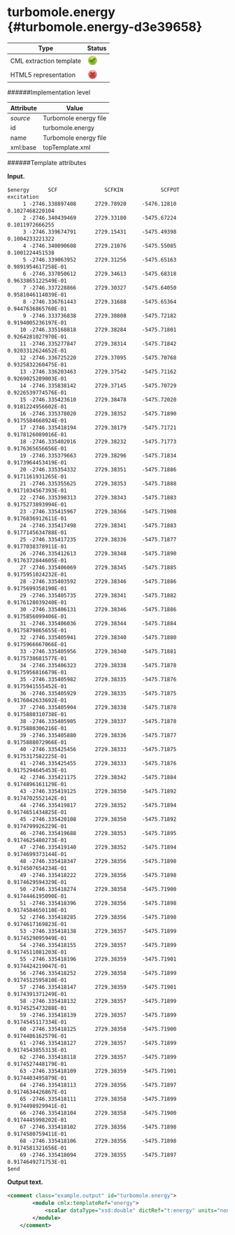 # turbomole.energy {#turbomole.energy-d3e39658}


| Type                                                                                                                                                | Status                                                                                                                                              |
|----|----|
| CML extraction template                                                                                                                             | ![](/imgs/Total.png)                                                                                                                                |
| HTML5 representation                                                                                                                                | ![](/imgs/None.png)                                                                                                                                 |

######Implementation level

| Attribute                                                                                                                                           | Value                                                                                                                                               |
|----|----|
| *source*                                                                                                                                            | Turbomole energy file                                                                                                                               |
| id                                                                                                                                                  | turbomole.energy                                                                                                                                    |
| name                                                                                                                                                | Turbomole energy file                                                                                                                               |
| xml:base                                                                                                                                            | topTemplate.xml                                                                                                                                     |

######Template attributes

**Input.**

    $energy      SCF               SCFKIN            SCFPOT            excitation
         1 -2746.338897408      2729.78920     -5476.12810     0.1027468220104
         2 -2746.340439469      2729.33180     -5475.67224     0.1011972666255
         3 -2746.339674791      2729.15431     -5475.49398     0.1004233221322
         4 -2746.340090608      2729.21076     -5475.55085     0.1001224451538
         5 -2746.339063952      2729.31256     -5475.65163     0.9891954617258E-01
         6 -2746.337050612      2729.34613     -5475.68318     0.9633865122549E-01
         7 -2746.337228866      2729.30327     -5475.64050     0.9581046114039E-01
         8 -2746.336761443      2729.31688     -5475.65364     0.9447636865760E-01
         9 -2746.333736838      2729.38808     -5475.72182     0.9194005236197E-01
        10 -2746.335168818      2729.38284     -5475.71801     0.9264281027970E-01
        11 -2746.335277847      2729.38314     -5475.71842     0.9203312624652E-01
        12 -2746.336725220      2729.37095     -5475.70768     0.9325832260475E-01
        13 -2746.336203463      2729.37542     -5475.71162     0.9269025209003E-01
        14 -2746.335838142      2729.37145     -5475.70729     0.9226539774576E-01
        15 -2746.335423610      2729.38478     -5475.72020     0.9181224956602E-01
        16 -2746.335378020      2729.38352     -5475.71890     0.9175584668924E-01
        17 -2746.335418194      2729.38179     -5475.71721     0.9178126089016E-01
        18 -2746.335402016      2729.38232     -5475.71773     0.9176365656656E-01
        19 -2746.335379663      2729.38296     -5475.71834     0.9173964453419E-01
        20 -2746.335354332      2729.38351     -5475.71886     0.9171161931265E-01
        21 -2746.335355625      2729.38353     -5475.71888     0.9171034567393E-01
        22 -2746.335398313      2729.38343     -5475.71883     0.9175273893994E-01
        23 -2746.335415967      2729.38366     -5475.71908     0.9176836912611E-01
        24 -2746.335417498      2729.38341     -5475.71883     0.9177145634788E-01
        25 -2746.335417235      2729.38336     -5475.71877     0.9177038378911E-01
        26 -2746.335412613      2729.38348     -5475.71890     0.9176372844605E-01
        27 -2746.335406069      2729.38345     -5475.71885     0.9175951024232E-01
        28 -2746.335403592      2729.38346     -5475.71886     0.9175699358190E-01
        29 -2746.335405735      2729.38341     -5475.71882     0.9176128039240E-01
        30 -2746.335406131      2729.38346     -5475.71886     0.9175856099406E-01
        31 -2746.335406036      2729.38344     -5475.71884     0.9175879865655E-01
        32 -2746.335405941      2729.38340     -5475.71880     0.9175966667066E-01
        33 -2746.335405956      2729.38340     -5475.71881     0.9175738681577E-01
        34 -2746.335406323      2729.38338     -5475.71878     0.9175956816679E-01
        35 -2746.335405982      2729.38335     -5475.71876     0.9175941555452E-01
        36 -2746.335405929      2729.38335     -5475.71875     0.9176042633692E-01
        37 -2746.335405904      2729.38338     -5475.71878     0.9175880310738E-01
        38 -2746.335405905      2729.38337     -5475.71878     0.9175880306216E-01
        39 -2746.335405880      2729.38336     -5475.71877     0.9175888072966E-01
        40 -2746.335425456      2729.38333     -5475.71875     0.9175317582225E-01
        41 -2746.335425455      2729.38333     -5475.71876     0.9175294645453E-01
        42 -2746.335421175      2729.38342     -5475.71884     0.9174896161129E-01
        43 -2746.335419125      2729.38350     -5475.71892     0.9174702552142E-01
        44 -2746.335419817      2729.38352     -5475.71894     0.9174651434825E-01
        45 -2746.335420108      2729.38350     -5475.71892     0.9174799926229E-01
        46 -2746.335419688      2729.38353     -5475.71895     0.9174625480273E-01
        47 -2746.335419140      2729.38352     -5475.71894     0.9174699373144E-01
        48 -2746.335418347      2729.38356     -5475.71898     0.9174507654234E-01
        49 -2746.335418222      2729.38356     -5475.71898     0.9174629594329E-01
        50 -2746.335418274      2729.38358     -5475.71900     0.9174446195090E-01
        51 -2746.335418396      2729.38356     -5475.71898     0.9174584650110E-01
        52 -2746.335418285      2729.38356     -5475.71898     0.9174617169823E-01
        53 -2746.335418138      2729.38357     -5475.71899     0.9174529095949E-01
        54 -2746.335418155      2729.38357     -5475.71899     0.9174511081203E-01
        55 -2746.335418196      2729.38359     -5475.71901     0.9174424219047E-01
        56 -2746.335418252      2729.38358     -5475.71899     0.9174512595810E-01
        57 -2746.335418147      2729.38359     -5475.71901     0.9174391371249E-01
        58 -2746.335418132      2729.38357     -5475.71899     0.9174525473288E-01
        59 -2746.335418139      2729.38357     -5475.71899     0.9174545117334E-01
        60 -2746.335418125      2729.38358     -5475.71900     0.9174486162579E-01
        61 -2746.335418127      2729.38357     -5475.71899     0.9174543855313E-01
        62 -2746.335418118      2729.38357     -5475.71899     0.9174527448179E-01
        63 -2746.335418109      2729.38359     -5475.71901     0.9174403495879E-01
        64 -2746.335418113      2729.38356     -5475.71897     0.9174634426867E-01
        65 -2746.335418111      2729.38358     -5475.71899     0.9174498929941E-01
        66 -2746.335418104      2729.38358     -5475.71900     0.9174445998202E-01
        67 -2746.335418102      2729.38356     -5475.71898     0.9174580759411E-01
        68 -2746.335418106      2729.38356     -5475.71898     0.9174581321656E-01
        69 -2746.335418094      2729.38355     -5475.71897     0.9174649271753E-01
    $end    
        

**Output text.**

```xml
<comment class="example.output" id="turbomole.energy">    
        <module cmlx:templateRef="energy">
            <scalar dataType="xsd:double" dictRef="t:energy" units="nonsi:hartree">-2746.335418094</scalar>
        </module> 
    </comment>
```
